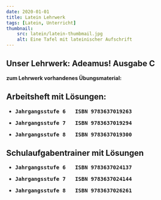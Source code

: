 ```yaml
---
date: 2020-01-01
title: Latein Lehrwerk
tags: [Latein, Unterricht]
thumbnail:
    src: latein/latein-thumbmail.jpg
    alt: Eine Tafel mit lateinischer Aufschrift
---
```


<h2>Unser Lehrwerk: <strong>Adeamus! Ausgabe C<strong></h2>

<gallery title="Übungshefte">  <!-- ich hoffe auf eine Gallerie-->
<figure>
    <v-image name="latubh1"></v-image>
</figure>
<figure>
    <v-image name="latubh2"></v-image>
</figure>
<figure>
    <v-image name="latubh3"></v-image>
</figure>
    
</gallery>

<p>
zum Lehrwerk vorhandenes Übungsmaterial:
</p>
<p>
<h2>Arbeitsheft mit Lösungen:</h2>
</p>

<ul>
<li>
<pre>Jahrgangsstufe 6   ISBN 9783637019263</pre>
</li>
<li>
<pre>Jahrgangsstufe 7   ISBN 9783637019294</pre>
</li>
<li>
<pre>Jahrgangsstufe 8   ISBN 9783637019300 </pre>
</li>

</ul>

<h2>Schulaufgabentrainer mit Lösungen</h2>
</p>

<ul>
<li>
<pre>Jahrgangsstufe 6   ISBN 9783637024137</pre>
</li>
<li>
<pre>Jahrgangsstufe 7   ISBN 9783637024144</pre>
</li>
<li>
<pre>Jahrgangsstufe 8   ISBN 9783637026261 </pre>
</li>

</ul>
<!--Latein Lehrwerk Bilder-->
